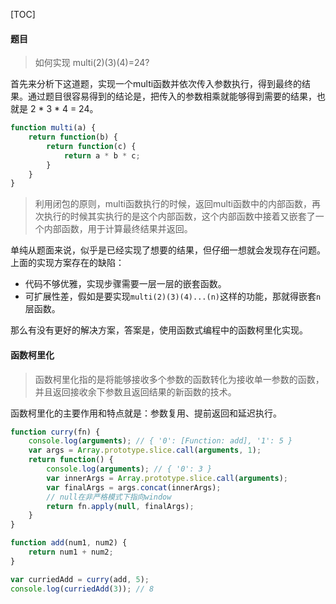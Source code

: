 [TOC]
#### 题目
>如何实现 multi(2)(3)(4)=24?

首先来分析下这道题，实现一个multi函数并依次传入参数执行，得到最终的结果。通过题目很容易得到的结论是，把传入的参数相乘就能够得到需要的结果，也就是 2 * 3 * 4 = 24。

```js
function multi(a) {
    return function(b) {
        return function(c) {
            return a * b * c;
        }
    }
}
```
>利用闭包的原则，multi函数执行的时候，返回multi函数中的内部函数，再次执行的时候其实执行的是这个内部函数，这个内部函数中接着又嵌套了一个内部函数，用于计算最终结果并返回。

单纯从题面来说，似乎是已经实现了想要的结果，但仔细一想就会发现存在问题。
上面的实现方案存在的缺陷：

* 代码不够优雅，实现步骤需要一层一层的嵌套函数。
* 可扩展性差，假如是要实现`multi(2)(3)(4)...(n)`这样的功能，那就得嵌套`n`层函数。

那么有没有更好的解决方案，答案是，使用函数式编程中的函数柯里化实现。

#### 函数柯里化
>函数柯里化指的是将能够接收多个参数的函数转化为接收单一参数的函数，并且返回接收余下参数且返回结果的新函数的技术。

函数柯里化的主要作用和特点就是：参数复用、提前返回和延迟执行。

```js
function curry(fn) {
    console.log(arguments); // { '0': [Function: add], '1': 5 }
    var args = Array.prototype.slice.call(arguments, 1);
    return function() {
        console.log(arguments); // { '0': 3 }
        var innerArgs = Array.prototype.slice.call(arguments);
        var finalArgs = args.concat(innerArgs);
        // null在非严格模式下指向window
        return fn.apply(null, finalArgs);
    }
}

function add(num1, num2) {
    return num1 + num2;
}

var curriedAdd = curry(add, 5);
console.log(curriedAdd(3)); // 8
```